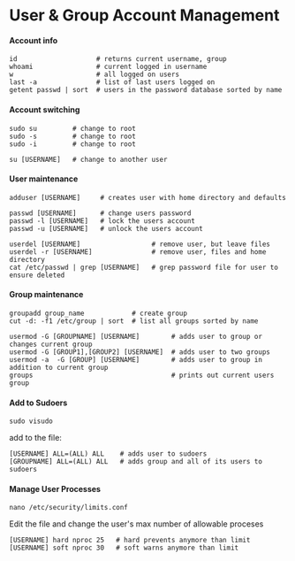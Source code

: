 User & Group Account Management
===============================

#### Account info

	id                    # returns current username, group
	whoami		          # current logged in username
	w                     # all logged on users
	last -a               # list of last users logged on
	getent passwd | sort  # users in the password database sorted by name


#### Account switching

	sudo su         # change to root
	sudo -s         # change to root
	sudo -i         # change to root

	su [USERNAME]   # change to another user


#### User maintenance

	adduser [USERNAME]     # creates user with home directory and defaults

	passwd [USERNAME]      # change users password
	passwd -l [USERNAME]   # lock the users account
	passwd -u [USERNAME]   # unlock the users account

	userdel [USERNAME]                  # remove user, but leave files
	userdel -r [USERNAME]               # remove user, files and home directory 
	cat /etc/passwd | grep [USERNAME]   # grep password file for user to ensure deleted


#### Group maintenance

	groupadd group_name            # create group
	cut -d: -f1 /etc/group | sort  # list all groups sorted by name

	usermod -G [GROUPNAME] [USERNAME]        # adds user to group or changes current group
	usermod -G [GROUP1],[GROUP2] [USERNAME]  # adds user to two groups
	usermod -a  -G [GROUP] [USERNAME]        # adds user to group in addition to current group
	groups                                   # prints out current users group

#### Add to Sudoers

	sudo visudo

add to the file:
	
	[USERNAME] ALL=(ALL) ALL    # adds user to sudoers
	[GROUPNAME] ALL=(ALL) ALL   # adds group and all of its users to sudoers

#### Manage User Processes

	nano /etc/security/limits.conf

Edit the file and change the user's max number of allowable proceses
		
	[USERNAME] hard nproc 25   # hard prevents anymore than limit
	[USERNAME] soft nproc 30   # soft warns anymore than limit
